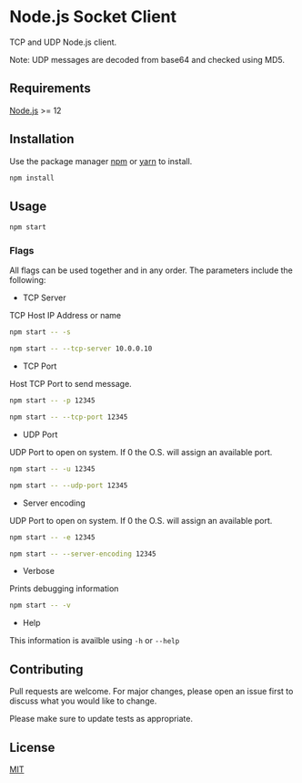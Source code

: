 # Node.js Socket Client

TCP and UDP Node.js client. 

Note: UDP messages are decoded from base64 and checked using MD5.

## Requirements

[Node.js](https://nodejs.org/en/) >= 12

## Installation

Use the package manager [npm](https://www.npmjs.com/) or [yarn](https://yarnpkg.com/) to install.

```bash
npm install
```

## Usage

```bash
npm start
```

### Flags

All flags can be used together and in any order. The parameters include the following:

* TCP Server

TCP Host IP Address or name
```bash
npm start -- -s
```
```bash
npm start -- --tcp-server 10.0.0.10
```

* TCP Port

Host TCP Port to send message.
```bash
npm start -- -p 12345
```
```bash
npm start -- --tcp-port 12345
```

* UDP Port

UDP Port to open on system. If 0 the O.S. will assign an available port.

```bash
npm start -- -u 12345
```
```bash
npm start -- --udp-port 12345
```

* Server encoding

UDP Port to open on system. If 0 the O.S. will assign an available port.

```bash
npm start -- -e 12345
```
```bash
npm start -- --server-encoding 12345
```

* Verbose

Prints debugging information
```bash
npm start -- -v
```
* Help

This information is availble using `-h` or `--help`


## Contributing
Pull requests are welcome. For major changes, please open an issue first to discuss what you would like to change.

Please make sure to update tests as appropriate.

## License
[MIT](https://choosealicense.com/licenses/mit/)